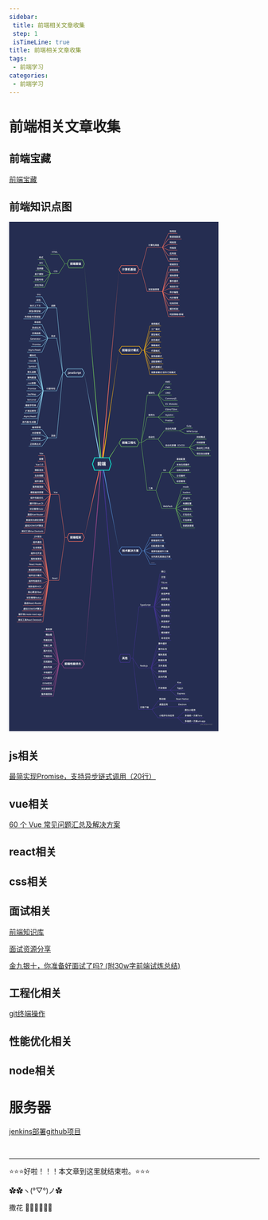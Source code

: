 ```yaml
---
sidebar: 
 title: 前端相关文章收集
 step: 1
 isTimeLine: true
title: 前端相关文章收集
tags:
 - 前端学习
categories:
 - 前端学习
---
```


# 前端相关文章收集

## 前端宝藏
[前端宝藏](https://mp.weixin.qq.com/mp/appmsgalbum?action=getalbum&__biz=MzU2MTIyNDUwMA==&scene=1&album_id=2190605009795547141&count=3#wechat_redirect)
## 前端知识点图
<img src="./assets/interview.png" />

##  js相关

[最简实现Promise，支持异步链式调用（20行）](https://juejin.cn/post/6844904094079926286)

## vue相关
[60 个 Vue 常见问题汇总及解决方案](https://mp.weixin.qq.com/s/Utngq5QgiHN_ViGYFJeKfQ)
## react相关

## css相关

## 面试相关

  [前端知识库](https://www.html5iq.com/600fe22e9ab55c133a956711.html)

  [面试资源分享](https://www.yuque.com/yayu/nice-people/wtxq0o#ugiMo27NIeQudp1ppbDRv0v7s2Y3wSsz)

  [金九银十，你准备好面试了吗? (附30w字前端试炼总结)](https://juejin.cn/post/6996841019094335519)


## 工程化相关

[git终端操作](https://juejin.cn/post/7131713973572861966)

## 性能优化相关

## node相关


# 服务器
[jenkins部署github项目 ](https://www.cnblogs.com/dingshaohua/p/16458325.html)

<br/>
<hr />

⭐️⭐️⭐️好啦！！！本文章到这里就结束啦。⭐️⭐️⭐️

✿✿ヽ(°▽°)ノ✿

撒花 🌸🌸🌸🌸🌸🌸

